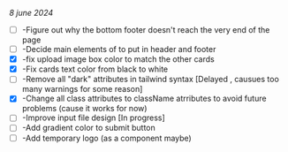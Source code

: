 *8 june 2024*
- [ ] -Figure out why the bottom footer doesn't reach the very end of the page
- [ ] -Decide main elements of to put in header and footer
- [x] -fix upload image box color to match the other cards
- [x] -Fix cards text color from black to white
- [ ] -Remove all "dark" attributes in tailwind syntax [Delayed , causues too many warnings for some reason]
- [x] -Change all class attributes to className atrributes to avoid future problems (cause it works for now)
- [ ] -Improve input file design [In progress]
- [ ] -Add gradient color to submit button
- [ ] -Add temporary logo (as a component maybe)
